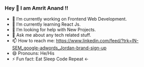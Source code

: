 ### Hey 👋 I am Amrit Anand !!

- 🔭 I’m currently working on Frontend Web Development.
- 🌱 I’m currently learning React Js.
- 🤔 I’m looking for help with New Projects. 
- 💬 Ask me about any tech related stuff.
- 📫 How to reach me: https://www.linkedin.com/feed/?trk=IN-SEM_google-adwords_Jordan-brand-sign-up
- 😄 Pronouns: He/His
- ⚡ Fun fact: Eat Sleep Code Repeat <-
